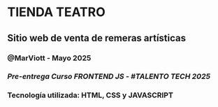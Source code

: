 # TIENDA TEATRO

## Sitio web de venta de remeras artísticas

### @MarViott - Mayo 2025

### _Pre-entrega Curso FRONTEND JS - #TALENTO TECH 2025_

### Tecnología utilizada: HTML, CSS y JAVASCRIPT
